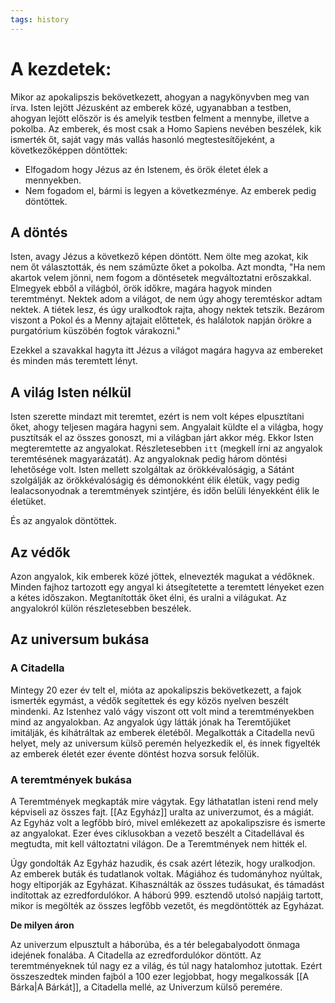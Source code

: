 ```yaml
---
tags: history
---
```

# A kezdetek:

Mikor az apokalipszis bekövetkezett, ahogyan a nagykönyvben meg van írva. Isten lejött Jézusként az emberek közé, ugyanabban a testben, ahogyan lejött először is és amelyik testben felment a mennybe, illetve a pokolba. Az emberek, és most csak a Homo Sapiens nevében beszélek, kik ismerték őt, saját vagy más vallás hasonló megtestesítőjeként, a következőképpen döntöttek:

- Elfogadom hogy Jézus az én Istenem, és örök életet élek a mennyekben.
- Nem fogadom el, bármi is legyen a következménye.
Az emberek pedig döntöttek.

## A döntés

Isten, avagy Jézus a következő képen döntött. Nem ölte meg azokat, kik nem őt választották, és nem száműzte őket a pokolba.  Azt mondta, "Ha nem akartok velem jönni, nem fogom a döntésetek megváltoztatni erőszakkal. Elmegyek ebből a világból, örök időkre, magára hagyok minden teremtményt. Nektek adom a világot, de nem úgy ahogy teremtéskor adtam nektek. A tiétek lesz, és úgy uralkodtok rajta, ahogy nektek tetszik. Bezárom viszont a Pokol és a Menny ajtajait előttetek, és halálotok napján örökre a purgatórium küszöbén fogtok várakozni."

Ezekkel a szavakkal hagyta itt Jézus a világot magára hagyva az embereket és minden más teremtett lényt. 


## A világ Isten nélkül

Isten szerette mindazt mit teremtet, ezért is nem volt képes elpusztítani őket, ahogy teljesen magára hagyni sem. Angyalait küldte el a világba, hogy pusztítsák el az összes gonoszt, mi a világban járt akkor még. Ekkor Isten megteremtette az angyalokat. Részletesebben `itt` (megkell írni az angyalok teremtésének magyarázatát).  Az angyaloknak pedig három döntési lehetősége volt. Isten mellett szolgáltak az örökkévalóságig, a Sátánt szolgálják az örökkévalóságig és démonokként élik életük, vagy pedig lealacsonyodnak a teremtmények szintjére, és időn belüli lényekként élik le életüket. 

És az angyalok döntöttek. 

## Az védők

Azon angyalok, kik emberek közé jöttek, elnevezték magukat a védőknek. Minden fajhoz tartozott egy angyal ki átsegítetette a teremtett lényeket ezen a kétes időszakon. Megtanították őket élni, és uralni a világukat. Az angyalokról külön részletesebben beszélek. 


## Az universum bukása
### A Citadella

Mintegy 20 ezer év telt el, mióta az apokalipszis bekövetkezett, a fajok ismerték egymást, a védők segítettek és egy közös nyelven beszélt mindenki. Az Istenhez való vágy viszont ott volt mind a teremtményekben mind az angyalokban. Az angyalok úgy látták jónak ha Teremtőjüket imitálják, és kihátráltak az emberek életéből. Megalkották a Citadella nevű helyet, mely az universum külső peremén helyezkedik el, és innek figyelték az emberek életét ezer évente döntést hozva sorsuk felőlük.

### A teremtmények bukása

A Teremtmények megkapták mire vágytak. Egy láthatatlan isteni rend mely képviseli az összes fajt. [[Az Egyház]] uralta az univerzumot, és a mágiát. Az Egyház volt a legfőbb bíró, mivel emlékezett az apokalipszisre és ismerte az angyalokat. Ezer éves ciklusokban a vezető beszélt a Citadellával és megtudta, mit kell változtatni  világon. De a Teremtmények nem hitték el. 

Úgy gondolták Az Egyház hazudik, és csak azért létezik, hogy uralkodjon. Az emberek buták és tudatlanok voltak. Mágiához és tudományhoz nyúltak, hogy eltiporják az Egyházat. Kihasználták az összes tudásukat, és támadást indítottak az ezredfordulókor. A háború 999. esztendő utolsó napjáig tartott, mikor is megölték az összes legfőbb vezetőt, és megdöntötték az Egyházat. 

**De milyen áron**

Az univerzum elpusztult a háborúba, és a tér belegabalyodott önmaga idejének fonalába. A Citadella az ezredfordulókor döntött. Az teremtményeknek túl nagy ez a világ, és túl nagy hatalomhoz jutottak. Ezért összeszedtek minden fajból a 100 ezer legjobbat, hogy megalkossák [[A Bárka|A Bárkát]], a Citadella mellé, az Univerzum külső peremére.





